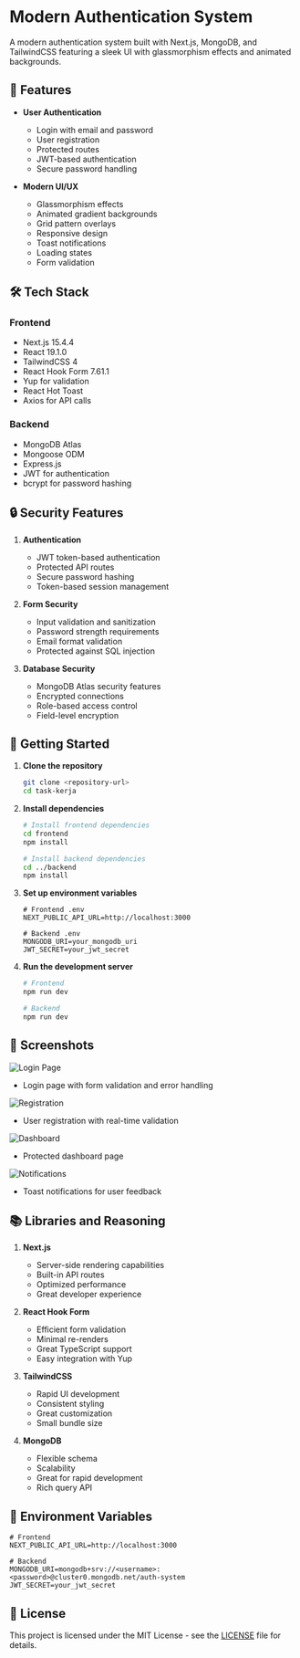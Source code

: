 # Modern Authentication System

A modern authentication system built with Next.js, MongoDB, and TailwindCSS featuring a sleek UI with glassmorphism effects and animated backgrounds.

## 🌟 Features

- **User Authentication**
  - Login with email and password
  - User registration
  - Protected routes
  - JWT-based authentication
  - Secure password handling

- **Modern UI/UX**
  - Glassmorphism effects
  - Animated gradient backgrounds
  - Grid pattern overlays
  - Responsive design
  - Toast notifications
  - Loading states
  - Form validation

## 🛠 Tech Stack

### Frontend
- Next.js 15.4.4
- React 19.1.0
- TailwindCSS 4
- React Hook Form 7.61.1
- Yup for validation
- React Hot Toast
- Axios for API calls

### Backend
- MongoDB Atlas
- Mongoose ODM
- Express.js
- JWT for authentication
- bcrypt for password hashing

## 🔒 Security Features

1. **Authentication**
   - JWT token-based authentication
   - Protected API routes
   - Secure password hashing
   - Token-based session management

2. **Form Security**
   - Input validation and sanitization
   - Password strength requirements
   - Email format validation
   - Protected against SQL injection

3. **Database Security**
   - MongoDB Atlas security features
   - Encrypted connections
   - Role-based access control
   - Field-level encryption

## 🚀 Getting Started

1. **Clone the repository**
   ```bash
   git clone <repository-url>
   cd task-kerja
   ```

2. **Install dependencies**
   ```bash
   # Install frontend dependencies
   cd frontend
   npm install

   # Install backend dependencies
   cd ../backend
   npm install
   ```

3. **Set up environment variables**
   ```env
   # Frontend .env
   NEXT_PUBLIC_API_URL=http://localhost:3000

   # Backend .env
   MONGODB_URI=your_mongodb_uri
   JWT_SECRET=your_jwt_secret
   ```

4. **Run the development server**
   ```bash
   # Frontend
   npm run dev

   # Backend
   npm run dev
   ```

## 📱 Screenshots

![Login Page](screenshots/login.png)
- Login page with form validation and error handling

![Registration](screenshots/register.png)
- User registration with real-time validation

![Dashboard](screenshots/dashboard.png)
- Protected dashboard page

![Notifications](screenshots/notifications.png)
- Toast notifications for user feedback

## 📚 Libraries and Reasoning

1. **Next.js**
   - Server-side rendering capabilities
   - Built-in API routes
   - Optimized performance
   - Great developer experience

2. **React Hook Form**
   - Efficient form validation
   - Minimal re-renders
   - Great TypeScript support
   - Easy integration with Yup

3. **TailwindCSS**
   - Rapid UI development
   - Consistent styling
   - Great customization
   - Small bundle size

4. **MongoDB**
   - Flexible schema
   - Scalability
   - Great for rapid development
   - Rich query API

## 🔐 Environment Variables

```env
# Frontend
NEXT_PUBLIC_API_URL=http://localhost:3000

# Backend
MONGODB_URI=mongodb+srv://<username>:<password>@cluster0.mongodb.net/auth-system
JWT_SECRET=your_jwt_secret
```

## 📝 License

This project is licensed under the MIT License - see the [LICENSE](LICENSE) file for details.
